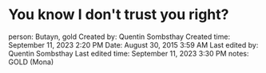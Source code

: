 # You know I don't trust you right?

person: Butayn, gold
Created by: Quentin Sombsthay
Created time: September 11, 2023 2:20 PM
Date: August 30, 2015 3:59 AM
Last edited by: Quentin Sombsthay
Last edited time: September 11, 2023 3:30 PM
notes: GOLD (Mona)